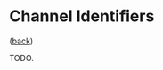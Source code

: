 <!--
    =====================================
    generator=datazen
    version=3.1.0
    hash=f89c70919507c5e1dc0bdb2997b4c17a
    =====================================
-->

# Channel Identifiers

([back](README.md#documentation))

TODO.
